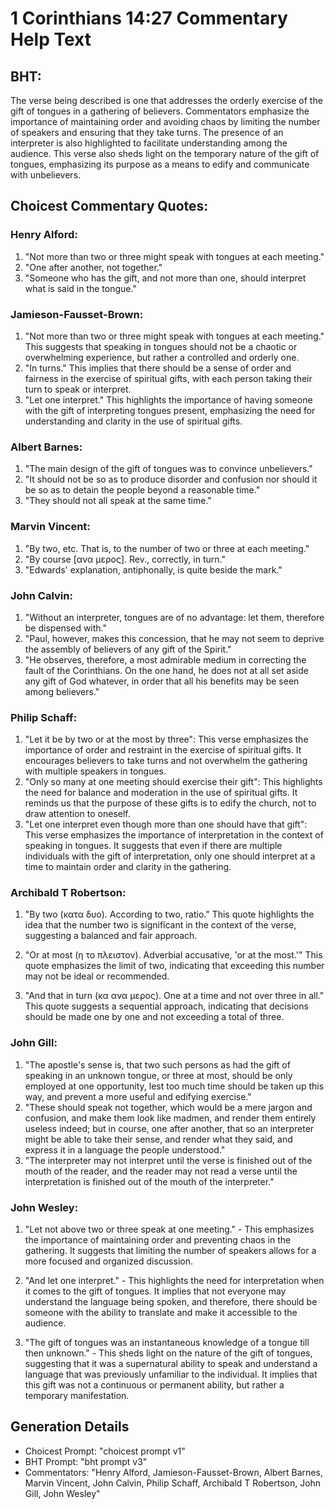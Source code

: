 # 1 Corinthians 14:27 Commentary Help Text

## BHT:
The verse being described is one that addresses the orderly exercise of the gift of tongues in a gathering of believers. Commentators emphasize the importance of maintaining order and avoiding chaos by limiting the number of speakers and ensuring that they take turns. The presence of an interpreter is also highlighted to facilitate understanding among the audience. This verse also sheds light on the temporary nature of the gift of tongues, emphasizing its purpose as a means to edify and communicate with unbelievers.

## Choicest Commentary Quotes:
### Henry Alford:
1. "Not more than two or three might speak with tongues at each meeting." 
2. "One after another, not together." 
3. "Someone who has the gift, and not more than one, should interpret what is said in the tongue."

### Jamieson-Fausset-Brown:
1. "Not more than two or three might speak with tongues at each meeting." This suggests that speaking in tongues should not be a chaotic or overwhelming experience, but rather a controlled and orderly one.
2. "In turns." This implies that there should be a sense of order and fairness in the exercise of spiritual gifts, with each person taking their turn to speak or interpret.
3. "Let one interpret." This highlights the importance of having someone with the gift of interpreting tongues present, emphasizing the need for understanding and clarity in the use of spiritual gifts.

### Albert Barnes:
1. "The main design of the gift of tongues was to convince unbelievers."
2. "It should not be so as to produce disorder and confusion nor should it be so as to detain the people beyond a reasonable time."
3. "They should not all speak at the same time."

### Marvin Vincent:
1. "By two, etc. That is, to the number of two or three at each meeting." 
2. "By course [ανα μερος]. Rev., correctly, in turn." 
3. "Edwards' explanation, antiphonally, is quite beside the mark."

### John Calvin:
1. "Without an interpreter, tongues are of no advantage: let them, therefore be dispensed with."
2. "Paul, however, makes this concession, that he may not seem to deprive the assembly of believers of any gift of the Spirit."
3. "He observes, therefore, a most admirable medium in correcting the fault of the Corinthians. On the one hand, he does not at all set aside any gift of God whatever, in order that all his benefits may be seen among believers."

### Philip Schaff:
1. "Let it be by two or at the most by three": This verse emphasizes the importance of order and restraint in the exercise of spiritual gifts. It encourages believers to take turns and not overwhelm the gathering with multiple speakers in tongues.
2. "Only so many at one meeting should exercise their gift": This highlights the need for balance and moderation in the use of spiritual gifts. It reminds us that the purpose of these gifts is to edify the church, not to draw attention to oneself.
3. "Let one interpret even though more than one should have that gift": This verse emphasizes the importance of interpretation in the context of speaking in tongues. It suggests that even if there are multiple individuals with the gift of interpretation, only one should interpret at a time to maintain order and clarity in the gathering.

### Archibald T Robertson:
1. "By two (κατα δυο). According to two, ratio." This quote highlights the idea that the number two is significant in the context of the verse, suggesting a balanced and fair approach.

2. "Or at most (η το πλειστον). Adverbial accusative, 'or at the most.'" This quote emphasizes the limit of two, indicating that exceeding this number may not be ideal or recommended.

3. "And that in turn (κα ανα μερος). One at a time and not over three in all." This quote suggests a sequential approach, indicating that decisions should be made one by one and not exceeding a total of three.

### John Gill:
1. "The apostle's sense is, that two such persons as had the gift of speaking in an unknown tongue, or three at most, should be only employed at one opportunity, lest too much time should be taken up this way, and prevent a more useful and edifying exercise."
2. "These should speak not together, which would be a mere jargon and confusion, and make them look like madmen, and render them entirely useless indeed; but in course, one after another, that so an interpreter might be able to take their sense, and render what they said, and express it in a language the people understood."
3. "The interpreter may not interpret until the verse is finished out of the mouth of the reader, and the reader may not read a verse until the interpretation is finished out of the mouth of the interpreter."

### John Wesley:
1. "Let not above two or three speak at one meeting." - This emphasizes the importance of maintaining order and preventing chaos in the gathering. It suggests that limiting the number of speakers allows for a more focused and organized discussion.

2. "And let one interpret." - This highlights the need for interpretation when it comes to the gift of tongues. It implies that not everyone may understand the language being spoken, and therefore, there should be someone with the ability to translate and make it accessible to the audience.

3. "The gift of tongues was an instantaneous knowledge of a tongue till then unknown." - This sheds light on the nature of the gift of tongues, suggesting that it was a supernatural ability to speak and understand a language that was previously unfamiliar to the individual. It implies that this gift was not a continuous or permanent ability, but rather a temporary manifestation.


## Generation Details
- Choicest Prompt: "choicest prompt v1"
- BHT Prompt: "bht prompt v3"
- Commentators: "Henry Alford, Jamieson-Fausset-Brown, Albert Barnes, Marvin Vincent, John Calvin, Philip Schaff, Archibald T Robertson, John Gill, John Wesley"
